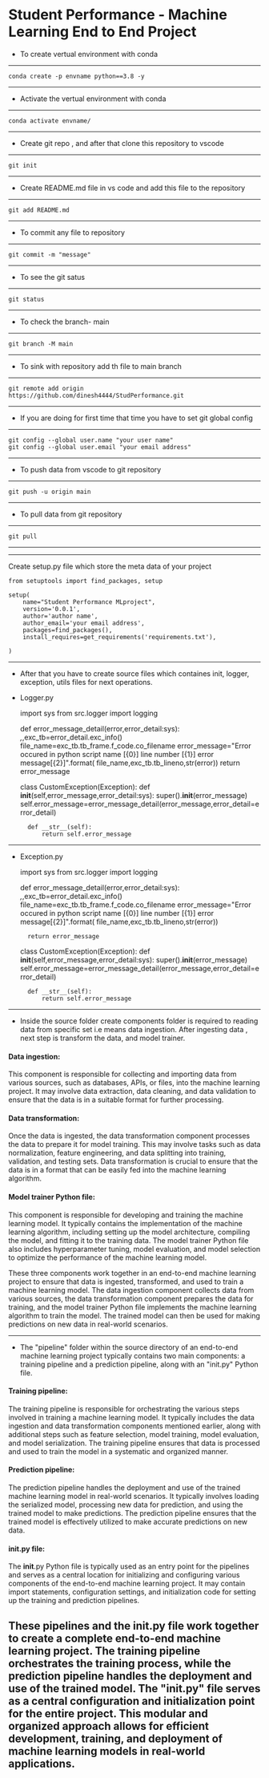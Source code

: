 # Student Performance - Machine Learning End to End Project

- To create vertual environment with conda
--- 
    conda create -p envname python==3.8 -y
---

- Activate the vertual environment with conda
---
    conda activate envname/
---

- Create git repo , and after that clone this repository to vscode
---
    git init
---

- Create README.md file in vs code and add this file to the repository
---
    git add README.md
---

- To commit any file to repository
---
    git commit -m "message"
---

- To see the git satus
---
    git status
---

- To check the branch- main
---
    git branch -M main
---

- To sink with repository add th file to main branch
---
    git remote add origin https://github.com/dinesh4444/StudPerformance.git
---

- If you are doing for first time that time you have to set git global config
---
    git config --global user.name "your user name"
    git config --global user.email "your email address"
---

- To push data from vscode to git repository
---
    git push -u origin main
---

- To pull data from git repository
---
    git pull 
---
--------------------------------------------------------------------------------------

Create setup.py file which store the meta data of your project
   
    from setuptools import find_packages, setup

    setup(
        name="Student Performance MLproject",
        version='0.0.1',
        author='author name',
        author_email='your email address',
        packages=find_packages(),
        install_requires=get_requirements('requirements.txt'),
        
    )

---------------------------------------------------------------------------------------
- After that you have to create source files which containes init, logger, exception, utils
  files for next operations.
* Logger.py

    import sys
    from src.logger import logging

    def error_message_detail(error,error_detail:sys):
        _,_,exc_tb=error_detail.exc_info()
        file_name=exc_tb.tb_frame.f_code.co_filename
        error_message="Error occured in python script name [{0}] line number [{1}] error message[{2}]".format(
        file_name,exc_tb.tb_lineno,str(error))
        return error_message

    class CustomException(Exception):
        def __init__(self,error_message,error_detail:sys):
            super().__init__(error_message)
            self.error_message=error_message_detail(error_message,error_detail=error_detail)
        
        def __str__(self):
            return self.error_message

----------------------------------------------------------------------------------------

* Exception.py

    import sys
    from src.logger import logging

    def error_message_detail(error,error_detail:sys):
        _,_,exc_tb=error_detail.exc_info()
        file_name=exc_tb.tb_frame.f_code.co_filename
        error_message="Error occured in python script name [{0}] line number [{1}] error message[{2}]".format(
        file_name,exc_tb.tb_lineno,str(error))

        return error_message


    class CustomException(Exception):
        def __init__(self,error_message,error_detail:sys):
            super().__init__(error_message)
            self.error_message=error_message_detail(error_message,error_detail=error_detail)
        
        def __str__(self):
            return self.error_message

-------------------------------------------------------------------------------------------

* Inside the source folder create components folder is required to reading data from specific set i.e means data ingestion. After ingesting data , next step is transform the data, and model trainer.
#### Data ingestion: 
This component is responsible for collecting and importing data from various sources, such as databases, APIs, or files, into the machine learning project. It may involve data extraction, data cleaning, and data validation to ensure that the data is in a suitable format for further processing.

#### Data transformation: 
Once the data is ingested, the data transformation component processes the data to prepare it for model training. This may involve tasks such as data normalization, feature engineering, and data splitting into training, validation, and testing sets. Data transformation is crucial to ensure that the data is in a format that can be easily fed into the machine learning algorithm.

#### Model trainer Python file: 
This component is responsible for developing and training the machine learning model. It typically contains the implementation of the machine learning algorithm, including setting up the model architecture, compiling the model, and fitting it to the training data. The model trainer Python file also includes hyperparameter tuning, model evaluation, and model selection to optimize the performance of the machine learning model.

These three components work together in an end-to-end machine learning project to ensure that data is ingested, transformed, and used to train a machine learning model. The data ingestion component collects data from various sources, the data transformation component prepares the data for training, and the model trainer Python file implements the machine learning algorithm to train the model. The trained model can then be used for making predictions on new data in real-world scenarios.

----------------------------------------------------------------------------------------
* The "pipeline" folder within the source directory of an end-to-end machine learning project typically contains two main components: a training pipeline and a prediction pipeline, along with an "init.py" Python file.

#### Training pipeline: 
The training pipeline is responsible for orchestrating the various steps involved in training a machine learning model. It typically includes the data ingestion and data transformation components mentioned earlier, along with additional steps such as feature selection, model training, model evaluation, and model serialization. The training pipeline ensures that data is processed and used to train the model in a systematic and organized manner.

#### Prediction pipeline: 
The prediction pipeline handles the deployment and use of the trained machine learning model in real-world scenarios. It typically involves loading the serialized model, processing new data for prediction, and using the trained model to make predictions. The prediction pipeline ensures that the trained model is effectively utilized to make accurate predictions on new data.

#### __init__.py file: 
The __init__.py Python file is typically used as an entry point for the pipelines and serves as a central location for initializing and configuring various components of the end-to-end machine learning project. It may contain import statements, configuration settings, and initialization code for setting up the training and prediction pipelines.

These pipelines and the __init__.py file work together to create a complete end-to-end machine learning project. The training pipeline orchestrates the training process, while the prediction pipeline handles the deployment and use of the trained model. The "init.py" file serves as a central configuration and initialization point for the entire project. This modular and organized approach allows for efficient development, training, and deployment of machine learning models in real-world applications.
----------------------------------------------------------------------------------------


